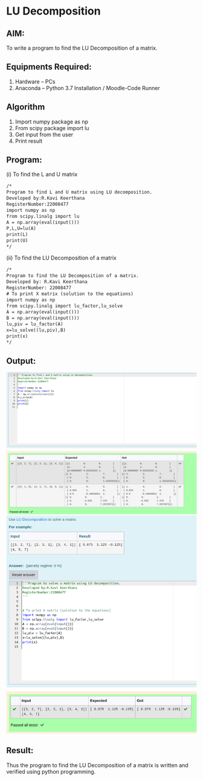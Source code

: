 # LU Decomposition 

## AIM:
To write a program to find the LU Decomposition of a matrix.

## Equipments Required:
1. Hardware – PCs
2. Anaconda – Python 3.7 Installation / Moodle-Code Runner

## Algorithm
1. Import numpy package as np
2. From scipy package import lu
3. Get input from the user
4. Print result

## Program:
(i) To find the L and U matrix
```
/*
Program to find L and U matrix using LU decomposition.
Developed by:R.Kavi Keerthana 
RegisterNumber:22008477 
import numpy as np
from scipy.linalg import lu
A = np.array(eval(input()))
P,L,U=lu(A)
print(L)
print(U)
*/
```



(ii) To find the LU Decomposition of a matrix
```
/*
Program to find the LU Decomposition of a matrix.
Developed by: R.Kavi Keerthana
RegisterNumber: 22008477
# To print X matrix (solution to the equations)
import numpy as np
from scipy.linalg import lu_factor,lu_solve
A = np.array(eval(input()))
B = np.array(eval(input()))
lu,piv = lu_factor(A)
x=lu_solve((lu,piv),B)
print(x)
*/
```

## Output:
![](Lu1.png)
![](Lu2.png)


## Result:
Thus the program to find the LU Decomposition of a matrix is written and verified using python programming.

